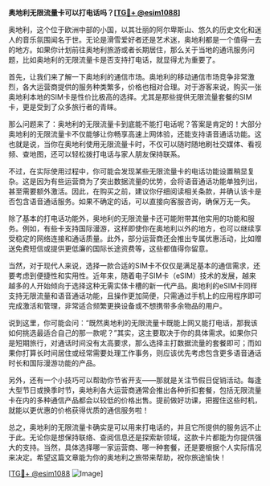 **奥地利无限流量卡可以打电话吗？[[TG💪+ @esim1088](https://t.me/s/esim1088)]**

奥地利，这个位于欧洲中部的小国，以其壮丽的阿尔卑斯山、悠久的历史文化和迷人的音乐氛围闻名于世。无论是滑雪爱好者还是艺术迷，奥地利都是一个值得一去的地方。如果你计划前往奥地利旅游或者长期居住，那么关于当地的通讯服务问题，比如奥地利的无限流量卡是否支持打电话，就显得尤为重要了。

首先，让我们来了解一下奥地利的通信市场。奥地利的移动通信市场竞争非常激烈，各大运营商提供的服务种类繁多，价格也相对合理。对于游客来说，购买一张奥地利本地的SIM卡是性价比极高的选择。尤其是那些提供无限流量套餐的SIM卡，更是受到了众多旅行者的青睐。

那么问题来了：奥地利的无限流量卡到底能不能打电话呢？答案是肯定的！大部分奥地利的无限流量卡不仅能够让你畅享高速上网体验，还能支持语音通话功能。这也就是说，当你在奥地利使用无限流量卡时，不仅可以随时随地刷社交媒体、看视频、查地图，还可以轻松拨打电话与家人朋友保持联系。

不过，在实际使用过程中，你可能会发现某些无限流量卡的电话功能设置稍显复杂。这是因为有些运营商为了突出数据流量的优势，会将语音通话功能单独列出，甚至需要额外激活。因此，在购买之前，建议你仔细阅读相关条款，并确认该卡是否包含语音通话服务。如果不确定的话，可以直接向客服咨询，确保万无一失。

除了基本的打电话功能外，奥地利的无限流量卡还可能附带其他实用的功能和服务。例如，有些卡支持国际漫游，这样即使你在奥地利以外的地方，也可以继续享受稳定的网络连接和通话质量。此外，部分运营商还会推出专属优惠活动，比如赠送免费短信或提供更低廉的国际长途资费等，这些都值得你留意。

当然，对于现代人来说，选择一款合适的SIM卡不仅仅是满足基本的通信需求，还要考虑到便捷性和实用性。近年来，随着电子SIM卡（eSIM）技术的发展，越来越多的人开始倾向于选择这种无需实体卡槽的新一代产品。奥地利的eSIM卡同样支持无限流量和语音通话功能，且操作更加简便，只需通过手机上的应用程序即可完成激活和管理，非常适合频繁更换设备或不想携带多余物品的用户。

说到这里，你可能会问：“既然奥地利的无限流量卡既能上网又能打电话，那我该如何挑选最适合自己的那一款呢？”其实，这主要取决于你的具体需求。如果你只是短期旅行，对通话时间没有太高要求，那么选择主打数据流量的套餐即可；而如果你打算长时间居住或经常需要处理工作事务，则应该优先考虑包含更多语音通话时长和国际漫游功能的产品。

另外，还有一个小技巧可以帮助你节省开支——那就是关注节假日促销活动。每逢大型节日或换季时节，奥地利各大运营商通常会推出各种折扣套餐，包括无限流量卡在内的多种通信产品都会以较低的价格出售。提前做好功课，把握住这些时机，就能以更优惠的价格获得优质的通信服务啦！

总之，奥地利的无限流量卡确实是可以用来打电话的，并且它所提供的服务远不止于此。无论你是想保持联络、查阅信息还是探索新领域，这款卡片都能为你提供强大的支持。当然，具体选择哪一家运营商、哪一种套餐，还是要根据个人实际情况来决定。希望这篇文章能为你的奥地利之旅带来帮助，祝你旅途愉快！

[[TG💪+ @esim1088](https://t.me/s/esim1088) ![Image](https://i.postimg.cc/4NQfJmqS/Snipaste-2025-05-13-00-14-12.png)]